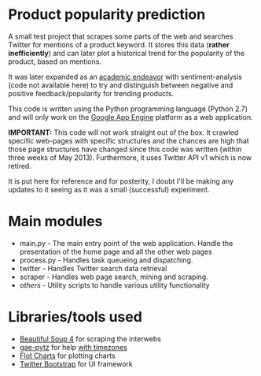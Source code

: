 Product popularity prediction
=============================

A small test project that scrapes some parts of the web and searches Twitter for mentions of a product keyword. It
stores this data (**rather inefficiently**) and can later plot a historical trend for the popularity of the product, based
on mentions.

It was later expanded as an [academic endeavor](http://ugonna.co/download/ugo-ppp_public_report.pdf) with
sentiment-analysis (code not available here) to try and distinguish between negative and positive feedback/popularity for
trending products.

This code is written using the Python programming language (Python 2.7) and will only work on the
[Google App Engine](https://cloud.google.com/appengine/) platform as a web application.

**IMPORTANT:** This code will not work straight out of the box. It crawled specific web-pages with specific structures
and the chances are high that those page structures have changed since this code was written (within three weeks of May
2013). Furthermore, it uses Twitter API v1 which is now retired.

It is put here for reference and for posterity, I doubt I'll be making any updates to it seeing as it was a small
(successful) experiment.

Main modules
============

- main.py - The main entry point of the web application. Handle the presentation of the home page and all the other web pages
- process.py - Handles task queueing and dispatching.
- twitter - Handles Twitter search data retrieval
- scraper - Handles web page search, mining and scraping.
- _others_ - Utility scripts to handle various utility functionality

Libraries/tools used
====================

- [Beautiful Soup 4](http://www.crummy.com/software/BeautifulSoup/) for scraping the interwebs
- [gae-pytz](https://code.google.com/p/gae-pytz/) for help [with timezones](http://blog.ugonna.co/2014/04/watch-clock.html)
- [Flot Charts](http://www.flotcharts.org/) for plotting charts
- [Twitter Bootstrap](http://getbootstrap.com/) for UI framework
